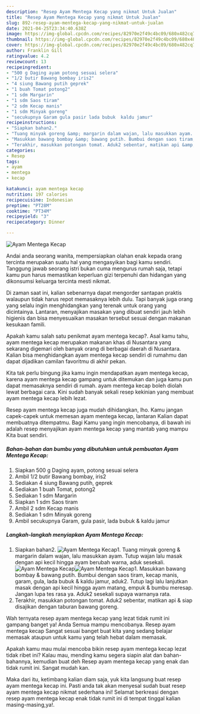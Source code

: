 ```yaml
---
description: "Resep Ayam Mentega Kecap yang nikmat Untuk Jualan"
title: "Resep Ayam Mentega Kecap yang nikmat Untuk Jualan"
slug: 892-resep-ayam-mentega-kecap-yang-nikmat-untuk-jualan
date: 2021-04-25T23:34:40.638Z
image: https://img-global.cpcdn.com/recipes/82970e2f49c4bc09/680x482cq70/ayam-mentega-kecap-foto-resep-utama.jpg
thumbnail: https://img-global.cpcdn.com/recipes/82970e2f49c4bc09/680x482cq70/ayam-mentega-kecap-foto-resep-utama.jpg
cover: https://img-global.cpcdn.com/recipes/82970e2f49c4bc09/680x482cq70/ayam-mentega-kecap-foto-resep-utama.jpg
author: Franklin Gill
ratingvalue: 4.2
reviewcount: 13
recipeingredient:
- "500 g Daging ayam potong sesuai selera"
- "1/2 butir Bawang bombay iris2"
- "4 siung Bawang putih geprek"
- "1 buah Tomat potong2"
- "1 sdm Margarin"
- "1 sdm Saos tiram"
- "2 sdm Kecap manis"
- "1 sdm Minyak goreng"
- "secukupnya Garam gula pasir lada bubuk  kaldu jamur"
recipeinstructions:
- "Siapkan bahan2."
- "Tuang minyak goreng &amp; margarin dalam wajan, lalu masukkan ayam. Tutup wajan lalu masak dengan api kecil hingga ayam berubah warna, aduk sesekali."
- "Masukkan bawang bombay &amp; bawang putih. Bumbui dengan saos tiram, kecap manis, garam, gula, lada bubuk &amp; kaldu jamur, aduk2. Tutup lagi lalu lanjutkan masak dengan api kecil hingga ayam matang, empuk &amp; bumbu meresap. Jangan lupa tes rasa ya. Aduk2 sesekali supaya warnanya rata."
- "Terakhir, masukkan potongan tomat. Aduk2 sebentar, matikan api &amp; siap disajikan dengan taburan bawang goreng."
categories:
- Resep
tags:
- ayam
- mentega
- kecap

katakunci: ayam mentega kecap 
nutrition: 197 calories
recipecuisine: Indonesian
preptime: "PT28M"
cooktime: "PT34M"
recipeyield: "3"
recipecategory: Dinner

---
```



![Ayam Mentega Kecap](https://img-global.cpcdn.com/recipes/82970e2f49c4bc09/680x482cq70/ayam-mentega-kecap-foto-resep-utama.jpg)

Andai anda seorang wanita, mempersiapkan olahan enak kepada orang tercinta merupakan suatu hal yang mengasyikan bagi kamu sendiri. Tanggung jawab seorang istri bukan cuma mengurus rumah saja, tetapi kamu pun harus memastikan keperluan gizi terpenuhi dan hidangan yang dikonsumsi keluarga tercinta mesti nikmat.

Di zaman  saat ini, kalian sebenarnya dapat mengorder santapan praktis walaupun tidak harus repot memasaknya lebih dulu. Tapi banyak juga orang yang selalu ingin menghidangkan yang terenak untuk orang yang dicintainya. Lantaran, menyajikan masakan yang dibuat sendiri jauh lebih higienis dan bisa menyesuaikan masakan tersebut sesuai dengan makanan kesukaan famili. 



Apakah kamu salah satu penikmat ayam mentega kecap?. Asal kamu tahu, ayam mentega kecap merupakan makanan khas di Nusantara yang sekarang digemari oleh banyak orang di berbagai daerah di Nusantara. Kalian bisa menghidangkan ayam mentega kecap sendiri di rumahmu dan dapat dijadikan camilan favoritmu di akhir pekan.

Kita tak perlu bingung jika kamu ingin mendapatkan ayam mentega kecap, karena ayam mentega kecap gampang untuk ditemukan dan juga kamu pun dapat memasaknya sendiri di rumah. ayam mentega kecap boleh diolah lewat berbagai cara. Kini sudah banyak sekali resep kekinian yang membuat ayam mentega kecap lebih lezat.

Resep ayam mentega kecap juga mudah dihidangkan, lho. Kamu jangan capek-capek untuk memesan ayam mentega kecap, lantaran Kalian dapat membuatnya ditempatmu. Bagi Kamu yang ingin mencobanya, di bawah ini adalah resep menyajikan ayam mentega kecap yang mantab yang mampu Kita buat sendiri.

<!--inarticleads1-->

##### Bahan-bahan dan bumbu yang dibutuhkan untuk pembuatan Ayam Mentega Kecap:

1. Siapkan 500 g Daging ayam, potong sesuai selera
1. Ambil 1/2 butir Bawang bombay, iris2
1. Sediakan 4 siung Bawang putih, geprek
1. Sediakan 1 buah Tomat, potong2
1. Sediakan 1 sdm Margarin
1. Siapkan 1 sdm Saos tiram
1. Ambil 2 sdm Kecap manis
1. Sediakan 1 sdm Minyak goreng
1. Ambil secukupnya Garam, gula pasir, lada bubuk &amp; kaldu jamur




<!--inarticleads2-->

##### Langkah-langkah menyiapkan Ayam Mentega Kecap:

1. Siapkan bahan2.
<img src="https://img-global.cpcdn.com/steps/5645ca5e6c2c62ce/160x128cq70/ayam-mentega-kecap-langkah-memasak-1-foto.jpg" alt="Ayam Mentega Kecap">1. Tuang minyak goreng &amp; margarin dalam wajan, lalu masukkan ayam. Tutup wajan lalu masak dengan api kecil hingga ayam berubah warna, aduk sesekali.
<img src="https://img-global.cpcdn.com/steps/a63331097698fdfb/160x128cq70/ayam-mentega-kecap-langkah-memasak-2-foto.jpg" alt="Ayam Mentega Kecap"><img src="https://img-global.cpcdn.com/steps/6867c56e6de798cb/160x128cq70/ayam-mentega-kecap-langkah-memasak-2-foto.jpg" alt="Ayam Mentega Kecap">1. Masukkan bawang bombay &amp; bawang putih. Bumbui dengan saos tiram, kecap manis, garam, gula, lada bubuk &amp; kaldu jamur, aduk2. Tutup lagi lalu lanjutkan masak dengan api kecil hingga ayam matang, empuk &amp; bumbu meresap. Jangan lupa tes rasa ya. Aduk2 sesekali supaya warnanya rata.
1. Terakhir, masukkan potongan tomat. Aduk2 sebentar, matikan api &amp; siap disajikan dengan taburan bawang goreng.




Wah ternyata resep ayam mentega kecap yang lezat tidak rumit ini gampang banget ya! Anda Semua mampu mencobanya. Resep ayam mentega kecap Sangat sesuai banget buat kita yang sedang belajar memasak ataupun untuk kamu yang telah hebat dalam memasak.

Apakah kamu mau mulai mencoba bikin resep ayam mentega kecap lezat tidak ribet ini? Kalau mau, mending kamu segera siapin alat dan bahan-bahannya, kemudian buat deh Resep ayam mentega kecap yang enak dan tidak rumit ini. Sangat mudah kan. 

Maka dari itu, ketimbang kalian diam saja, yuk kita langsung buat resep ayam mentega kecap ini. Pasti anda tak akan menyesal sudah buat resep ayam mentega kecap nikmat sederhana ini! Selamat berkreasi dengan resep ayam mentega kecap enak tidak rumit ini di tempat tinggal kalian masing-masing,ya!.

